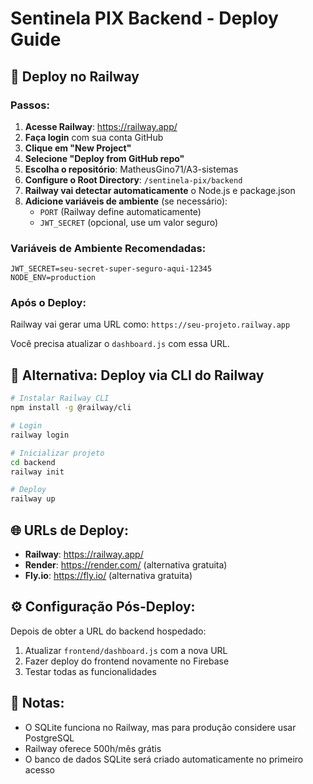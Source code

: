 # Sentinela PIX Backend - Deploy Guide

## 🚀 Deploy no Railway

### Passos:

1. **Acesse Railway**: https://railway.app/
2. **Faça login** com sua conta GitHub
3. **Clique em "New Project"**
4. **Selecione "Deploy from GitHub repo"**
5. **Escolha o repositório**: MatheusGino71/A3-sistemas
6. **Configure o Root Directory**: `/sentinela-pix/backend`
7. **Railway vai detectar automaticamente** o Node.js e package.json
8. **Adicione variáveis de ambiente** (se necessário):
   - `PORT` (Railway define automaticamente)
   - `JWT_SECRET` (opcional, use um valor seguro)

### Variáveis de Ambiente Recomendadas:

```env
JWT_SECRET=seu-secret-super-seguro-aqui-12345
NODE_ENV=production
```

### Após o Deploy:

Railway vai gerar uma URL como: `https://seu-projeto.railway.app`

Você precisa atualizar o `dashboard.js` com essa URL.

## 🔄 Alternativa: Deploy via CLI do Railway

```bash
# Instalar Railway CLI
npm install -g @railway/cli

# Login
railway login

# Inicializar projeto
cd backend
railway init

# Deploy
railway up
```

## 🌐 URLs de Deploy:

- **Railway**: https://railway.app/
- **Render**: https://render.com/ (alternativa gratuita)
- **Fly.io**: https://fly.io/ (alternativa gratuita)

## ⚙️ Configuração Pós-Deploy:

Depois de obter a URL do backend hospedado:

1. Atualizar `frontend/dashboard.js` com a nova URL
2. Fazer deploy do frontend novamente no Firebase
3. Testar todas as funcionalidades

## 📝 Notas:

- O SQLite funciona no Railway, mas para produção considere usar PostgreSQL
- Railway oferece 500h/mês grátis
- O banco de dados SQLite será criado automaticamente no primeiro acesso
